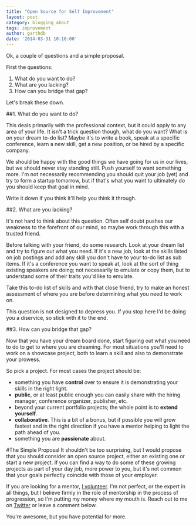 ```yaml
---
title: "Open Source for Self Improvement"
layout: post
category: blogging_about
tags: improvement
author: garthdb
date: '2014-03-31 10:16:00'
---
```


Ok, a couple of questions and a simple proposal.

First the questions:

1. What do you want to do?
2. What are you lacking?
3. How can you bridge that gap?

Let's break these down.

##1. What do you want to do?

This deals primarily with the professional context, but it could apply to any area of your life.  It isn't a trick question though, what do you want? What is on your dream to-do list? Maybe it's to write a book, speak at a specific conference, learn a new skill, get a new position, or be hired by a specific company.

We should be happy with the good things we have going for us in our lives, but we should never stay standing still. Push yourself to want something more. I'm not necessarily recommending you should quit your job (yet) and try to form a startup tomorrow, but if that's what you want to ultimately do you should keep that goal in mind.

Write it down if you think it'll help you think it through.

##2. What are you lacking?

It's not hard to think about this question.  Often self doubt pushes our weakness to the forefront of our mind, so maybe work through this with a trusted friend.

Before talking with your friend, do some research. Look at your dream list and try to figure out what you need. If it's a new job, look at the skills listed on job postings and add any skill you don't have to your to-do list as sub items.  If it's a conference you want to speak at, look at the sort of thing existing speakers are doing; not necessarily to emulate or copy them, but to understand some of their traits you'd like to emulate.

Take this to-do list of skills and with that close friend, try to make an honest assessment of where you are before determining what you need to work on.

This question is not designed to depress you. If you stop here I'd be doing you a diservice, so stick with it to the end.

##3. How can you bridge that gap?

Now that you have your dream board done, start figuring out what you need to do to get to where you are dreaming. For most situations you'll need to work on a showcase project, both to learn a skill and also to demonstrate your prowess.

So pick a project. For most cases the project should be:

* something you have **control** over to ensure it is demonstrating your skills in the right light.
* **public**, or at least public enough you can easily share with the hiring manager, conference organizer, publisher, etc.
* beyond your current portfolio projects; the whole point is to **extend yourself**.
* **collaborative**.  This is a bit of a bonus, but if possible you will grow fastest and in the right direction if you have a mentor helping to light the path ahead of you.
* something you are **passionate** about.

#The Simple Proposal
It shouldn't be too surprising, but I would propose that you should consider an open source project, either an existing one or start a new project.  If you can find a way to do some of these growing projects as part of your day job, more power to you, but it's not common that your goals perfectly coincide with those of your employer.

If you are looking for a mentor, [I volunteer](http://gifrific.gifrific.netdna-cdn.com/wp-content/uploads/2012/04/i-volunteer.gif).  I'm not perfect, or the expert in all things, but I believe firmly in the role of mentorship in the process of progression, so I'm putting my money where my mouth is.  Reach out to me on [Twitter](http://www.twitter.com/garthdb) or leave a comment below.

You're awesome, but you have potential for more.
